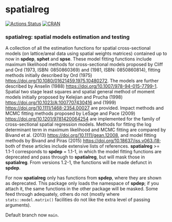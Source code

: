 # spatialreg

[![Actions Status](https://github.com/r-spatial/spatialreg/workflows/R-CMD-check/badge.svg)](https://github.com/r-spatial/spatialreg/actions)
[![CRAN](http://www.r-pkg.org/badges/version/spatialreg)](https://cran.r-project.org/package=spatialreg)

### spatialreg: spatial models estimation and testing

A collection of all the estimation functions for spatial cross-sectional models (on lattice/areal data using spatial weights matrices) contained up to now in **spdep**, **sphet** and **spse**. These model fitting functions include maximum likelihood methods for cross-sectional models proposed by Cliff and Ord (1973, ISBN: 0850860369) and (1981, ISBN: 0850860814), fitting methods initially described by Ord (1975) https://doi.org/10.1080/01621459.1975.10480272. The models are further described by Anselin (1988) https://doi.org/10.1007/978-94-015-7799-1. Spatial two stage least squares and spatial general method of moment models initially proposed by Kelejian and Prucha (1998) https://doi.org/10.1023/A:1007707430416 and (1999) https://doi.org/10.1111/1468-2354.00027 are provided. Impact methods and MCMC fitting methods proposed by LeSage and Pace (2009) https://doi.org/10.1201/9781420064254 are implemented for the family of cross-sectional spatial regression models. Methods for fitting the log determinant term in maximum likelihood and MCMC fitting are compared by Bivand et al. (2013) https://doi.org/10.1111/gean.12008, and model fitting methods by Bivand and Piras (2015) https://doi.org/10.18637/jss.v063.i18; both of these articles include extensive lists of references. **spatialreg** >= 1.1-1 corresponds to **spdep** = 1.1-1, in which the model fitting functions are deprecated and pass through to **spatialreg**, but will mask those in **spatialreg**. From versions 1.2-1, the functions will be made defunct in **spdep**.

For now **spatialreg** only has functions from **spdep**, where they are shown as deprecated. This package only loads the namespace of **spdep**; if you attach it, the same functions in the other package will be masked. Some feed through adequately, others do not (mostly where `stats::model.matrix()` facilities do not like the extra level of passing arguments).

Default branch now `main`.
